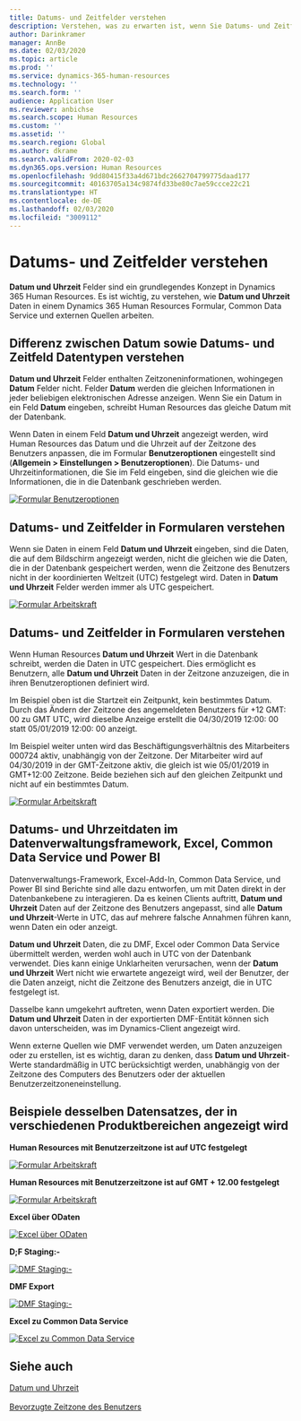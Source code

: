```yaml
---
title: Datums- und Zeitfelder verstehen
description: Verstehen, was zu erwarten ist, wenn Sie Datums- und Zeitfelder in Microsoft Dynamics 365 Human Resources verwenden. Erhalten Sie Klarheit, was Sie erwartet, wenn Sie mit Datums- und Zeitdaten in einem Formular in Human Resources, als externe Quelle, oder in Common Data Service interagieren.
author: Darinkramer
manager: AnnBe
ms.date: 02/03/2020
ms.topic: article
ms.prod: ''
ms.service: dynamics-365-human-resources
ms.technology: ''
ms.search.form: ''
audience: Application User
ms.reviewer: anbichse
ms.search.scope: Human Resources
ms.custom: ''
ms.assetid: ''
ms.search.region: Global
ms.author: dkrame
ms.search.validFrom: 2020-02-03
ms.dyn365.ops.version: Human Resources
ms.openlocfilehash: 9dd80415f33a4d671bdc2662704799775daad177
ms.sourcegitcommit: 40163705a134c9874fd33be80c7ae59ccce22c21
ms.translationtype: HT
ms.contentlocale: de-DE
ms.lasthandoff: 02/03/2020
ms.locfileid: "3009112"
---
```

# <a name="understand-date-and-time-fields"></a>Datums- und Zeitfelder verstehen

**Datum und Uhrzeit** Felder sind ein grundlegendes Konzept in Dynamics 365 Human Resources. Es ist wichtig, zu verstehen, wie **Datum und Uhrzeit** Daten in einem Dynamics 365 Human Resources Formular, Common Data Service und externen Quellen arbeiten.

## <a name="understanding-the-difference-between-date-and-date-and-time-field-data-types"></a>Differenz zwischen Datum sowie Datums- und Zeitfeld Datentypen verstehen

**Datum und Uhrzeit** Felder enthalten Zeitzoneninformationen, wohingegen **Datum** Felder nicht. Felder **Datum** werden die gleichen Informationen in jeder beliebigen elektronischen Adresse anzeigen. Wenn Sie ein Datum in ein Feld **Datum** eingeben, schreibt Human Resources das gleiche Datum mit der Datenbank.

Wenn Daten in einem Feld **Datum und Uhrzeit** angezeigt werden, wird Human Resources das Datum und die Uhrzeit auf der Zeitzone des Benutzers anpassen, die im Formular **Benutzeroptionen** eingestellt sind (**Allgemein > Einstellungen > Benutzeroptionen**). Die Datums- und Uhrzeitinformationen, die Sie im Feld eingeben, sind die gleichen wie die Informationen, die in die Datenbank geschrieben werden.

[![Formular Benutzeroptionen](./media/useroptionsform.png)](./media/useroptionsform.png)

## <a name="understanding-date-and-time-fields-in-forms"></a>Datums- und Zeitfelder in Formularen verstehen 

Wenn sie Daten in einem Feld **Datum und Uhrzeit** eingeben, sind die Daten, die auf dem Bildschirm angezeigt werden, nicht die gleichen wie die Daten, die in der Datenbank gespeichert werden, wenn die Zeitzone des Benutzers nicht in der koordinierten Weltzeit (UTC) festgelegt wird. Daten in **Datum und Uhrzeit** Felder werden immer als UTC gespeichert.

[![Formular Arbeitskraft](./media/worker-form.png)](./media/worker-form.png)

## <a name="understand-date-and-time-fields-in-the-database"></a>Datums- und Zeitfelder in Formularen verstehen 

Wenn Human Resources **Datum und Uhrzeit** Wert in die Datenbank schreibt, werden die Daten in UTC gespeichert. Dies ermöglicht es Benutzern, alle **Datum und Uhrzeit** Daten in der Zeitzone anzuzeigen, die in ihren Benutzeroptionen definiert wird.
 
Im Beispiel oben ist die Startzeit ein Zeitpunkt, kein bestimmtes Datum. Durch das Ändern der Zeitzone des angemeldeten Benutzers für +12 GMT: 00 zu GMT UTC, wird dieselbe Anzeige erstellt die  04/30/2019 12:00: 00 statt 05/01/2019 12:00: 00 anzeigt.
  
Im Beispiel weiter unten wird das Beschäftigungsverhältnis des Mitarbeiters 000724 aktiv, unabhängig von der Zeitzone. Der Mitarbeiter wird auf 04/30/2019 in der GMT-Zeitzone aktiv, die gleich ist wie 05/01/2019 in GMT+12:00 Zeitzone. Beide beziehen sich auf den gleichen Zeitpunkt und nicht auf ein bestimmtes Datum. 

[![Formular Arbeitskraft](./media/worker-form2.png)](./media/worker-form2.png)

## <a name="date-and-time-data-in-data-management-framework-excel-common-data-service-and-power-bi"></a>Datums- und Uhrzeitdaten im Datenverwaltungsframework, Excel, Common Data Service und Power BI 

Datenverwaltungs-Framework, Excel-Add-In, Common Data Service, und Power BI sind Berichte sind alle dazu entworfen, um mit Daten direkt in der Datenbankebene zu interagieren. Da es keinen Clients auftritt, **Datum und Uhrzeit** Daten auf der Zeitzone des Benutzers angepasst, sind alle **Datum und Uhrzeit**-Werte in UTC, das auf mehrere falsche Annahmen führen kann, wenn Daten ein oder anzeigt.  
 
**Datum und Uhrzeit** Daten, die zu DMF, Excel oder Common Data Service übermittelt werden, werden wohl auch in UTC von der Datenbank verwendet. Dies kann einige Unklarheiten verursachen, wenn der **Datum und Uhrzeit** Wert nicht wie erwartete angezeigt wird, weil der Benutzer, der die Daten anzeigt, nicht die Zeitzone des Benutzers anzeigt, die in UTC festgelegt ist. 
 
Dasselbe kann umgekehrt auftreten, wenn Daten exportiert werden. Die **Datum und Uhrzeit** Daten in der exportierten DMF-Entität können sich davon unterscheiden, was im Dynamics-Client angezeigt wird. 
 
Wenn externe Quellen wie DMF verwendet werden, um Daten anzuzeigen oder zu erstellen, ist es wichtig, daran zu denken, dass **Datum und Uhrzeit**-Werte standardmäßig in UTC berücksichtigt werden, unabhängig von der Zeitzone des Computers des Benutzers oder der aktuellen Benutzerzeitzoneneinstellung. 

## <a name="examples-of-the-same-record-being-displayed-in-different-product-areas"></a>Beispiele desselben Datensatzes, der in verschiedenen Produktbereichen angezeigt wird 

**Human Resources mit Benutzerzeitzone ist auf UTC festgelegt**

[![Formular Arbeitskraft](./media/worker-form3.png)](./media/worker-form3.png)

**Human Resources mit Benutzerzeitzone ist auf GMT + 12.00 festgelegt** 

[![Formular Arbeitskraft](./media/worker-form4.png)](./media/worker-form4.png)

**Excel über ODaten**

[![Excel über ODaten](./media/Excelviaodata.png)](./media/Excelviaodata.png)

**D;F Staging:-**

[![DMF Staging:-](./media/DMFStaging.png)](./media/DMFStaging.png)

**DMF Export**

[![DMF Staging:-](./media/DMFexport.png)](./media/DMFexport.png)

**Excel zu Common Data Service**

[![Excel zu Common Data Service](./media/ExcelCDS.png)](./media/ExcelCDS.png)

## <a name="see-also"></a>Siehe auch

[Datum und Uhrzeit](https://docs.microsoft.com/dynamics365/unified-operations/fin-and-ops/organization-administration/date-time-zones)<br></br>
[Bevorzugte Zeitzone des Benutzers](https://docs.microsoft.com/dynamics365/unified-operations/fin-and-ops/organization-administration/tasks/set-users-preferred-time-zone) 
